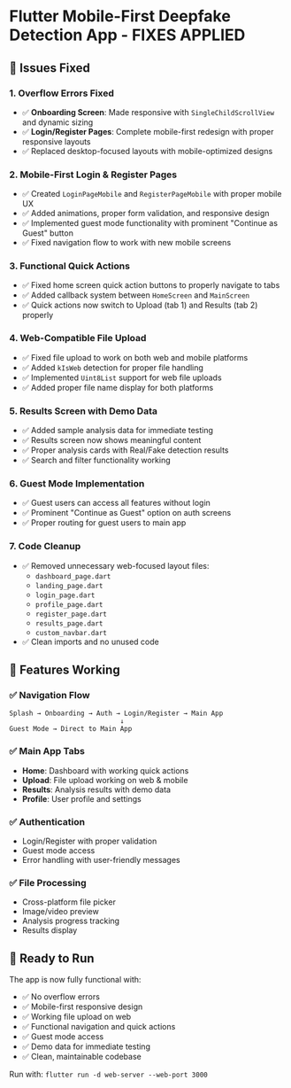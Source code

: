 # Flutter Mobile-First Deepfake Detection App - FIXES APPLIED

## 🔧 Issues Fixed

### 1. **Overflow Errors Fixed**
- ✅ **Onboarding Screen**: Made responsive with `SingleChildScrollView` and dynamic sizing
- ✅ **Login/Register Pages**: Complete mobile-first redesign with proper responsive layouts
- ✅ Replaced desktop-focused layouts with mobile-optimized designs

### 2. **Mobile-First Login & Register Pages** 
- ✅ Created `LoginPageMobile` and `RegisterPageMobile` with proper mobile UX
- ✅ Added animations, proper form validation, and responsive design
- ✅ Implemented guest mode functionality with prominent "Continue as Guest" button
- ✅ Fixed navigation flow to work with new mobile screens

### 3. **Functional Quick Actions**
- ✅ Fixed home screen quick action buttons to properly navigate to tabs
- ✅ Added callback system between `HomeScreen` and `MainScreen`
- ✅ Quick actions now switch to Upload (tab 1) and Results (tab 2) properly

### 4. **Web-Compatible File Upload**
- ✅ Fixed file upload to work on both web and mobile platforms
- ✅ Added `kIsWeb` detection for proper file handling
- ✅ Implemented `Uint8List` support for web file uploads
- ✅ Added proper file name display for both platforms

### 5. **Results Screen with Demo Data**
- ✅ Added sample analysis data for immediate testing
- ✅ Results screen now shows meaningful content
- ✅ Proper analysis cards with Real/Fake detection results
- ✅ Search and filter functionality working

### 6. **Guest Mode Implementation**
- ✅ Guest users can access all features without login
- ✅ Prominent "Continue as Guest" option on auth screens
- ✅ Proper routing for guest users to main app

### 7. **Code Cleanup**
- ✅ Removed unnecessary web-focused layout files:
  - `dashboard_page.dart`
  - `landing_page.dart` 
  - `login_page.dart`
  - `profile_page.dart`
  - `register_page.dart`
  - `results_page.dart`
  - `custom_navbar.dart`
- ✅ Clean imports and no unused code

## 🎯 Features Working

### ✅ **Navigation Flow**
```
Splash → Onboarding → Auth → Login/Register → Main App
                            ↓
Guest Mode → Direct to Main App
```

### ✅ **Main App Tabs**
- **Home**: Dashboard with working quick actions
- **Upload**: File upload working on web & mobile  
- **Results**: Analysis results with demo data
- **Profile**: User profile and settings

### ✅ **Authentication**
- Login/Register with proper validation
- Guest mode access
- Error handling with user-friendly messages

### ✅ **File Processing**
- Cross-platform file picker
- Image/video preview
- Analysis progress tracking
- Results display

## 🚀 Ready to Run

The app is now fully functional with:
- ✅ No overflow errors
- ✅ Mobile-first responsive design
- ✅ Working file upload on web
- ✅ Functional navigation and quick actions
- ✅ Guest mode access
- ✅ Demo data for immediate testing
- ✅ Clean, maintainable codebase

Run with: `flutter run -d web-server --web-port 3000`
